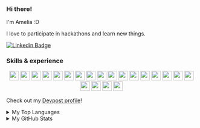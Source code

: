 
<h3>Hi there!</h3>

<p>I&apos;m Amelia :D</p>

<!-- <div>
<p>I&apos;m Amelia, currently a 3rd year undergraduate at National University of Singapore (NUS), pursuing a Bachelor of Engineering (BEng) (Computer Engineering) with the IoT Specialization and a Minor in Business Analytics!</p> -->

<p>I love to participate in hackathons and learn new things.</p>
  
</div>

[![Linkedin Badge](https://img.shields.io/badge/linkedin-%230077B5.svg?&style=for-the-badge&logo=linkedin&logoColor=white)](https://www.linkedin.com/in/amelia-tan-07329a1a3/)


<h3>Skills &  experience</h3>

<p align="center">
  <!-- Languages -->
<img src="https://img.shields.io/badge/python-3776AB.svg?&style=for-the-badge&logo=python&logoColor=white" height="25"/>
<img src="https://img.shields.io/badge/Java-ED8B00?style=for-the-badge&logo=java&logoColor=white" height="25"/>
<img src="https://img.shields.io/badge/R-276DC3?style=for-the-badge&logo=r&logoColor=white" height="25"/>
<img src="https://img.shields.io/badge/C-00599C?style=for-the-badge&logo=c&logoColor=white" height="25"/>
<img src="https://img.shields.io/badge/C%2B%2B-00599C?style=for-the-badge&logo=c%2B%2B&logoColor=white" height="25"/>
<img src="https://img.shields.io/badge/C%23-239120?style=for-the-badge&logo=c-sharp&logoColor=white" height="25"/>

  <!-- frame works -->
<img src="https://img.shields.io/badge/Django-092E20?style=for-the-badge&logo=django&logoColor=white" height="25"/>
<img src="https://img.shields.io/badge/Flask-000000?style=for-the-badge&logo=flask&logoColor=white" height="25"/>

  
  <!-- Webdev -->
<img src="https://img.shields.io/badge/HTML-239120?style=for-the-badge&logo=html5&logoColor=white" height="25"/>
<img src="https://img.shields.io/badge/CSS-239120?&style=for-the-badge&logo=css3&logoColor=white" height="25"/>
<img src="https://img.shields.io/badge/JavaScript-F7DF1E?style=for-the-badge&logo=javascript&logoColor=black" height="25"/>
    
<img src="https://img.shields.io/badge/React-20232A?style=for-the-badge&logo=react&logoColor=61DAFB" height="25"/>
<img src="https://img.shields.io/badge/Node.js-43853D?style=for-the-badge&logo=node.js&logoColor=white" height="25"/>
  <img src="https://img.shields.io/badge/Express.js-404D59?style=for-the-badge" height="25"/>  
  
  <!-- App Dev -->
<img src="https://img.shields.io/badge/React_Native-20232A?style=for-the-badge&logo=react&logoColor=61DAFB" height="25"/>

<img src="https://img.shields.io/badge/-Git-black?style=for-the-badge&logo=git" height="25"/>
<img src="https://img.shields.io/badge/Markdown-000000?style=for-the-badge&logo=markdown&logoColor=white" height="25"/>


  <!-- Database -->
<img src="https://img.shields.io/badge/MySQL-00000F?style=for-the-badge&logo=mysql&logoColor=white" height="25"/>
<img src="https://img.shields.io/badge/PostgreSQL-316192?style=for-the-badge&logo=postgresql&logoColor=white" height="25"/>
<img src="https://img.shields.io/badge/MongoDB-4EA94B?style=for-the-badge&logo=mongodb&logoColor=white" height="25"/>
<img src="https://img.shields.io/badge/SQLite-07405E?style=for-the-badge&logo=sqlite&logoColor=white" height="25"/>
</p>


<!-- Skills on the way -->
<!--
<p align="center">
<img src="https://img.shields.io/badge/Ruby-CC342D?style=for-the-badge&logo=ruby&logoColor=white" height="25"/>
<img src="https://img.shields.io/badge/Dart-0175C2?style=for-the-badge&logo=dart&logoColor=white" height="25"/>
<img src="https://img.shields.io/badge/Bootstrap-563D7C?style=for-the-badge&logo=bootstrap&logoColor=white" height="25"/>
<img src="https://img.shields.io/badge/Material--UI-0081CB?style=for-the-badge&logo=material-ui&logoColor=white" height="25"/>
<img src="https://img.shields.io/badge/Unity-100000?style=for-the-badge&logo=unity&logoColor=white" height="25"/>
<img src="https://img.shields.io/badge/Flutter-02569B?style=for-the-badge&logo=flutter&logoColor=white" height="25"/>


<img src="" height="25"/>
<img src="" height="25"/>
</p>
-->

<!-- Skills to learn -->
<!--
<p align="center">
<img src="https://img.shields.io/badge/.NET-5C2D91?style=for-the-badge&logo=.net&logoColor=white" height="25"/>

<img src="https://img.shields.io/badge/TypeScript-007ACC?style=for-the-badge&logo=typescript&logoColor=white" height="25"/>

<img src="https://img.shields.io/badge/PHP-777BB4?style=for-the-badge&logo=php&logoColor=white" height="25"/>
<img src="https://img.shields.io/badge/Kotlin-0095D5?&style=for-the-badge&logo=kotlin&logoColor=white" height="25"/>

<img src="https://img.shields.io/badge/Vue.js-35495E?style=for-the-badge&logo=vue.js&logoColor=4FC08D" height="25"/>
<img src="https://img.shields.io/badge/Angular-DD0031?style=for-the-badge&logo=angular&logoColor=white" height="25"/>
<img src="https://img.shields.io/badge/Redux-593D88?style=for-the-badge&logo=redux&logoColor=white" height="25"/>
<img src="https://img.shields.io/badge/jQuery-0769AD?style=for-the-badge&logo=jquery&logoColor=white" height="25"/>
Google Suite?
<img src="" height="25"/>
<img src="" height="25"/>
</p>
-->


Check out my [Devpost profile](https://devpost.com/AmeliaTYR)!

<details>

<summary>My Top Languages</summary>
  
![Amelia's Top Langs](https://github-readme-stats.vercel.app/api/top-langs/?username=ameliatyr&layout=compact&langs_count=10&theme=tokyonight)

</details>

<details>
<summary>My GitHub Stats</summary>

![Amelia's Github Stats](https://github-readme-stats.vercel.app/api?username=ameliatyr&count_private=true&theme=tokyonight)
</details>

